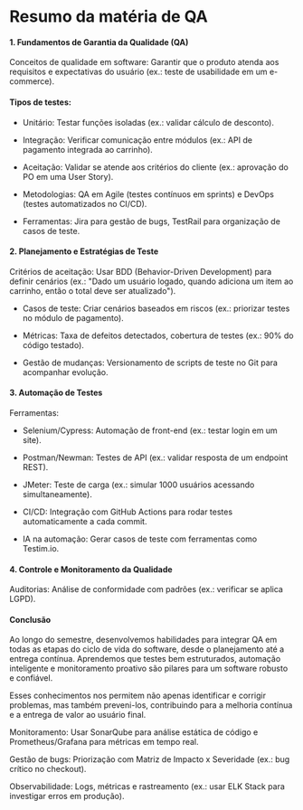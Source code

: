 # Resumo da matéria de QA

#### 1. Fundamentos de Garantia da Qualidade (QA)
Conceitos de qualidade em software: Garantir que o produto atenda aos requisitos e expectativas do usuário (ex.: teste de usabilidade em um e-commerce).

#### Tipos de testes:

- Unitário: Testar funções isoladas (ex.: validar cálculo de desconto).

- Integração: Verificar comunicação entre módulos (ex.: API de pagamento integrada ao carrinho).

- Aceitação: Validar se atende aos critérios do cliente (ex.: aprovação do PO em uma User Story).

- Metodologias: QA em Agile (testes contínuos em sprints) e DevOps (testes automatizados no CI/CD).

- Ferramentas: Jira para gestão de bugs, TestRail para organização de casos de teste.

#### 2. Planejamento e Estratégias de Teste
Critérios de aceitação: Usar BDD (Behavior-Driven Development) para definir cenários (ex.: "Dado um usuário logado, quando adiciona um item ao carrinho, então o total deve ser atualizado").

- Casos de teste: Criar cenários baseados em riscos (ex.: priorizar testes no módulo de pagamento).

- Métricas: Taxa de defeitos detectados, cobertura de testes (ex.: 90% do código testado).

- Gestão de mudanças: Versionamento de scripts de teste no Git para acompanhar evolução.

#### 3. Automação de Testes
Ferramentas:

- Selenium/Cypress: Automação de front-end (ex.: testar login em um site).

- Postman/Newman: Testes de API (ex.: validar resposta de um endpoint REST).

- JMeter: Teste de carga (ex.: simular 1000 usuários acessando simultaneamente).

- CI/CD: Integração com GitHub Actions para rodar testes automaticamente a cada commit.

- IA na automação: Gerar casos de teste com ferramentas como Testim.io.

#### 4. Controle e Monitoramento da Qualidade
Auditorias: Análise de conformidade com padrões (ex.: verificar se aplica LGPD).

#### Conclusão
Ao longo do semestre, desenvolvemos habilidades para integrar QA em todas as etapas do ciclo de vida do software, desde o planejamento até a entrega contínua. Aprendemos que testes bem estruturados, automação inteligente e monitoramento proativo são pilares para um software robusto e confiável.

Esses conhecimentos nos permitem não apenas identificar e corrigir problemas, mas também preveni-los, contribuindo para a melhoria contínua e a entrega de valor ao usuário final.

Monitoramento: Usar SonarQube para análise estática de código e Prometheus/Grafana para métricas em tempo real.

Gestão de bugs: Priorização com Matriz de Impacto x Severidade (ex.: bug crítico no checkout).

Observabilidade: Logs, métricas e rastreamento (ex.: usar ELK Stack para investigar erros em produção).
